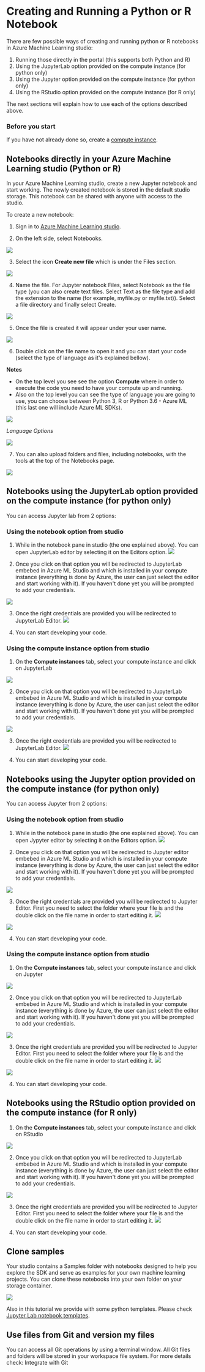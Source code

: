 # Creating and Running a Python or R Notebook

There are few possible ways of creating and running python or R notebooks in Azure Machine Learning studio:

1. Running those directly in the portal (this supports both Python and R)
2. Using the JupyterLab option provided on the compute instance (for python only)
3. Using the Jupyter option provided on the compute instance (for python only)
4. Using the RStudio option provided on the compute instance (for R only)

The next sections will explain how to use each of the options described above.

### Before you start

If you have not already done so, create a [compute instance](https://github.com/felicity-borg/Getting-Started-On-Azure-ML/blob/main/Azure-ML-Studio.md).

## Notebooks directly in your Azure Machine Learning studio (Python or R)
In your Azure Machine Learning studio, create a new Jupyter notebook and start working. The newly created notebook is stored in the default studio storage. This notebook can be shared with anyone with access to the studio.

To create a new notebook:

1. Sign in to [Azure Machine Learning studio](https://ml.azure.com/).

2. On the left side, select Notebooks.

![](https://github.com/felicity-borg/Getting-Started-On-Azure-ML/blob/main/Images/create-new-notebook1.PNG)

3. Select the icon **Create new file** which is under the Files section.

![](https://github.com/felicity-borg/Getting-Started-On-Azure-ML/blob/main/Images/create-new-notebook2.PNG)

4. Name the file. For Jupyter notebook Files, select Notebook as the file type (you can also create text files. Select Text as the file type and add the extension to the name (for example, myfile.py or myfile.txt)). Select a file directory and finally select Create.

![](https://github.com/felicity-borg/Getting-Started-On-Azure-ML/blob/main/Images/create-new-notebook3.PNG)

5. Once the file is created it will appear under your user name.

![](https://github.com/felicity-borg/Getting-Started-On-Azure-ML/blob/main/Images/create-new-notebook4.PNG)

6. Double click on the file name to open it and you can start your code (select the type of language as it's explained bellow).

**Notes**
  * On the top level you see see the option **Compute** where in order to execute the code you need to have your compute up and running.
  * Also on the top level you can see the type of language you are going to use, you can choose between Python 3, R or Python 3.6 - Azure ML (this last one will include Azure ML SDKs).
  
 ![](https://github.com/felicity-borg/Getting-Started-On-Azure-ML/blob/main/Images/create-new-notebook5.PNG)
 
_Language Options_

![](https://github.com/felicity-borg/Getting-Started-On-Azure-ML/blob/main/Images/create-new-notebook6.PNG)


7. You can also upload folders and files, including notebooks, with the tools at the top of the Notebooks page. 

![](https://github.com/felicity-borg/Getting-Started-On-Azure-ML/blob/main/Images/create-new-notebook7.PNG)


## Notebooks using the JupyterLab option provided on the compute instance (for python only)
You can access Jupyter lab from 2 options:

### Using the notebook option from studio

1. While in the notebook pane in studio (the one explained above). You can open JupyterLab editor by selecting it on the Editors option.
![](https://github.com/felicity-borg/Getting-Started-On-Azure-ML/blob/main/Images/Jupyterlab1.PNG)

2. Once you click on that option you will be redirected to JupyterLab embebed in Azure ML Studio and which is installed in your compute instance (everything is done by Azure, the user can just select the editor and start working with it). If you haven't done yet you will be prompted to add your credentials.

![](https://github.com/felicity-borg/Getting-Started-On-Azure-ML/blob/main/Images/azure-login-screen.PNG)

3. Once the right credentials are provided you will be redirected to JupyterLab Editor.
![](https://github.com/felicity-borg/Getting-Started-On-Azure-ML/blob/main/Images/Jupyterlab2.PNG)

4. You can start developing your code.

### Using the compute instance option from studio

1. On the **Compute instances** tab, select your compute instance and click on JupyterLab 

![](https://github.com/felicity-borg/Getting-Started-On-Azure-ML/blob/main/Images/Jupyterlab3.PNG)

2. Once you click on that option you will be redirected to JupyterLab embebed in Azure ML Studio and which is installed in your compute instance (everything is done by Azure, the user can just select the editor and start working with it). If you haven't done yet you will be prompted to add your credentials.

![](https://github.com/felicity-borg/Getting-Started-On-Azure-ML/blob/main/Images/azure-login-screen.PNG)

3. Once the right credentials are provided you will be redirected to JupyterLab Editor.
![](https://github.com/felicity-borg/Getting-Started-On-Azure-ML/blob/main/Images/Jupyterlab2.PNG)

4. You can start developing your code.


## Notebooks using the Jupyter option provided on the compute instance (for python only)
You can access Jupyter from 2 options:

### Using the notebook option from studio

1. While in the notebook pane in studio (the one explained above). You can open Jypyter editor by selecting it on the Editors option.
![](https://github.com/felicity-borg/Getting-Started-On-Azure-ML/blob/main/Images/jupyter1.PNG)

2. Once you click on that option you will be redirected to Jupyter editor embebed in Azure ML Studio and which is installed in your compute instance (everything is done by Azure, the user can just select the editor and start working with it). If you haven't done yet you will be prompted to add your credentials.

![](https://github.com/felicity-borg/Getting-Started-On-Azure-ML/blob/main/Images/azure-login-screen.PNG)

3. Once the right credentials are provided you will be redirected to Jupyter Editor. First you need to select the folder where your file is and the double click on the file name in order to start editing it.
![](https://github.com/felicity-borg/Getting-Started-On-Azure-ML/blob/main/Images/jupyter2.PNG)

![](https://github.com/felicity-borg/Getting-Started-On-Azure-ML/blob/main/Images/jupyter4.PNG)

4. You can start developing your code.

### Using the compute instance option from studio

1. On the **Compute instances** tab, select your compute instance and click on Jupyter 

![](https://github.com/felicity-borg/Getting-Started-On-Azure-ML/blob/main/Images/jupyter3.PNG)

2. Once you click on that option you will be redirected to JupyterLab embebed in Azure ML Studio and which is installed in your compute instance (everything is done by Azure, the user can just select the editor and start working with it). If you haven't done yet you will be prompted to add your credentials.

![](https://github.com/felicity-borg/Getting-Started-On-Azure-ML/blob/main/Images/azure-login-screen.PNG)

3. Once the right credentials are provided you will be redirected to Jupyter Editor. First you need to select the folder where your file is and the double click on the file name in order to start editing it.
![](https://github.com/felicity-borg/Getting-Started-On-Azure-ML/blob/main/Images/jupyter2.PNG)

![](https://github.com/felicity-borg/Getting-Started-On-Azure-ML/blob/main/Images/jupyter4.PNG)

4. You can start developing your code.

## Notebooks using the RStudio option provided on the compute instance (for R only)
1. On the **Compute instances** tab, select your compute instance and click on RStudio 

![](https://github.com/felicity-borg/Getting-Started-On-Azure-ML/blob/main/Images/RStudio1.PNG)

2. Once you click on that option you will be redirected to JupyterLab embebed in Azure ML Studio and which is installed in your compute instance (everything is done by Azure, the user can just select the editor and start working with it). If you haven't done yet you will be prompted to add your credentials.

![](https://github.com/felicity-borg/Getting-Started-On-Azure-ML/blob/main/Images/azure-login-screen.PNG)

3. Once the right credentials are provided you will be redirected to Jupyter Editor. First you need to select the folder where your file is and the double click on the file name in order to start editing it.
![](https://github.com/felicity-borg/Getting-Started-On-Azure-ML/blob/main/Images/RStudio2.PNG)

4. You can start developing your code.

## Clone samples
Your studio contains a Samples folder with notebooks designed to help you explore the SDK and serve as examples for your own machine learning projects. You can clone these notebooks into your own folder on your storage container.

![](https://github.com/felicity-borg/Getting-Started-On-Azure-ML/blob/main/Images/samplenotebooks.PNG)

Also in this tutorial we provide with some python templates. Please check [Jupyter Lab notebook templates](https://github.com/felicity-borg/Getting-Started-On-Azure-ML/tree/main/labs).

## Use files from Git and version my files
You can access all Git operations by using a terminal window. All Git files and folders will be stored in your workspace file system. For more details check: Integrate with Git

